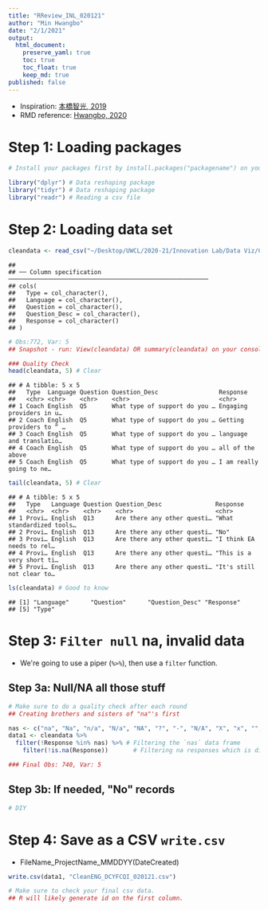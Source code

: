 ```yaml
---
title: "RReview_INL_020121"
author: "Min Hwangbo"
date: "2/1/2021"
output: 
  html_document:
    preserve_yaml: true
    toc: true
    toc_float: true
    keep_md: true
published: false
---
```




* Inspiration: [本橋智光, 2019](http://www.yes24.com/24/AuthorFile/Author/278360)
* RMD reference: [Hwangbo, 2020](https://github.com/mhwangbo11/Workshop/blob/master/Workshop/Data%20Transformation/Source/DataReshape_INL_071320.rmd)

# Step 1: Loading packages

```r
# Install your packages first by install.packages("packagename") on your console!

library("dplyr") # Data reshaping package
library("tidyr") # Data reshaping package
library("readr") # Reading a csv file
```

# Step 2: Loading data set


```r
cleandata <- read_csv("~/Desktop/UWCL/2020-21/Innovation Lab/Data Viz/Case2_DCYF/Data/ENG_DCYFCQI_020121.csv")
```

```
## 
## ── Column specification ────────────────────────────────────────────────────────
## cols(
##   Type = col_character(),
##   Language = col_character(),
##   Question = col_character(),
##   Question_Desc = col_character(),
##   Response = col_character()
## )
```

```r
# Obs:772, Var: 5 
## Snapshot - run: View(cleandata) OR summary(cleandata) on your console

### Quality Check
head(cleandata, 5) # Clear
```

```
## # A tibble: 5 x 5
##   Type  Language Question Question_Desc                 Response                
##   <chr> <chr>    <chr>    <chr>                         <chr>                   
## 1 Coach English  Q5       What type of support do you … Engaging providers in u…
## 2 Coach English  Q5       What type of support do you … Getting providers to “ …
## 3 Coach English  Q5       What type of support do you … language and translatio…
## 4 Coach English  Q5       What type of support do you … all of the above        
## 5 Coach English  Q5       What type of support do you … I am really going to ne…
```

```r
tail(cleandata, 5) # Clear
```

```
## # A tibble: 5 x 5
##   Type   Language Question Question_Desc               Response                 
##   <chr>  <chr>    <chr>    <chr>                       <chr>                    
## 1 Provi… English  Q13      Are there any other questi… "What standardized tools…
## 2 Provi… English  Q13      Are there any other questi… "No"                     
## 3 Provi… English  Q13      Are there any other questi… "I think EA needs to rel…
## 4 Provi… English  Q13      Are there any other questi… "This is a very short ti…
## 5 Provi… English  Q13      Are there any other questi… "It's still not clear to…
```

```r
ls(cleandata) # Good to know
```

```
## [1] "Language"      "Question"      "Question_Desc" "Response"     
## [5] "Type"
```

# Step 3: `Filter null` na, invalid data
* We're going to use a piper (` %>% `), then use a `filter` function.

## Step 3a: Null/NA all those stuff

```r
# Make sure to do a quality check after each round
## Creating brothers and sisters of "na"'s first

nas <- c("na", "Na", "n/a", "N/a", "NA", "?", "-", "N/A", "X", "x", "", " ")
data1 <- cleandata %>% 
  filter(!Response %in% nas) %>% # Filtering the `nas` data frame
    filter(!is.na(Response))       # Filtering na responses which is different than above

### Final Obs: 740, Var: 5
```

## Step 3b: If needed, "No" records

```r
# DIY
```

# Step 4: Save as a CSV `write.csv`
* FileName_ProjectName_MMDDYY(DateCreated)

```r
write.csv(data1, "CleanENG_DCYFCQI_020121.csv")

# Make sure to check your final csv data. 
## R will likely generate id on the first column.
```


